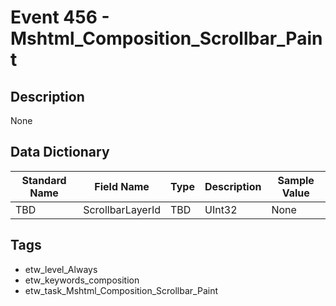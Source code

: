 # Event 456 - Mshtml_Composition_Scrollbar_Paint

## Description
None

## Data Dictionary
|Standard Name|Field Name|Type|Description|Sample Value|
|---|---|---|---|---|
|TBD|ScrollbarLayerId|TBD|UInt32|None|None|

## Tags
* etw_level_Always
* etw_keywords_composition
* etw_task_Mshtml_Composition_Scrollbar_Paint